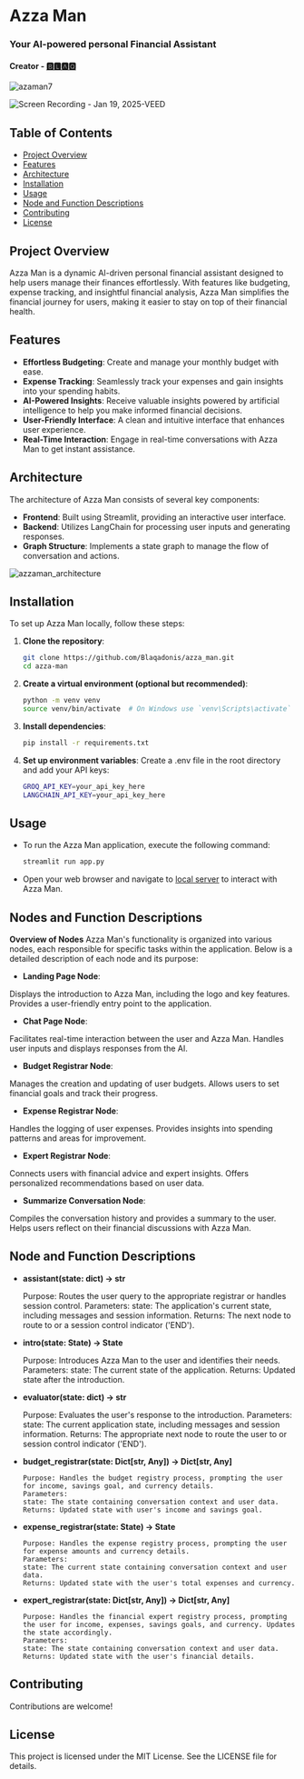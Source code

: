 # **Azza Man** 
### **Your AI-powered personal Financial Assistant**
#### **Creator - [🅱🅻🅰🆀](https://www.linkedin.com/in/chinonsoodiaka/)**

![azaman7](https://github.com/user-attachments/assets/58e8ac70-2d16-4809-88a0-d44631e36964)

![Screen Recording - Jan 19, 2025-VEED](https://github.com/user-attachments/assets/0ee60f25-d1f7-4f2e-8029-b916a23dcdc7)

## Table of Contents
- [Project Overview](#project-overview)
- [Features](#features)
- [Architecture](#architecture)
- [Installation](#installation)
- [Usage](#usage)
- [Node and Function Descriptions](#node-and-function-descriptions)
- [Contributing](#contributing)
- [License](#license)


## Project Overview
Azza Man is a dynamic AI-driven personal financial assistant designed to help users manage their finances effortlessly. With features like budgeting, expense tracking, and insightful financial analysis, Azza Man simplifies the financial journey for users, making it easier to stay on top of their financial health.

## Features
- **Effortless Budgeting**: Create and manage your monthly budget with ease.
- **Expense Tracking**: Seamlessly track your expenses and gain insights into your spending habits.
- **AI-Powered Insights**: Receive valuable insights powered by artificial intelligence to help you make informed financial decisions.
- **User-Friendly Interface**: A clean and intuitive interface that enhances user experience.
- **Real-Time Interaction**: Engage in real-time conversations with Azza Man to get instant assistance.

## Architecture
The architecture of Azza Man consists of several key components:
- **Frontend**: Built using Streamlit, providing an interactive user interface.
- **Backend**: Utilizes LangChain for processing user inputs and generating responses.
- **Graph Structure**: Implements a state graph to manage the flow of conversation and actions.

![azzaman_architecture](https://github.com/user-attachments/assets/2abd3d5b-57f5-4590-b746-d5b104eca89a)


## Installation
To set up Azza Man locally, follow these steps:

1. **Clone the repository**:
   ```bash
   git clone https://github.com/Blaqadonis/azza_man.git
   cd azza-man
2. **Create a virtual environment (optional but recommended)**:
   ```bash
   python -m venv venv
   source venv/bin/activate  # On Windows use `venv\Scripts\activate`
3. **Install dependencies**:
   ```bash
   pip install -r requirements.txt
4. **Set up environment variables**: Create a .env file in the root directory and add your API keys:
   ```bash
   GROQ_API_KEY=your_api_key_here
   LANGCHAIN_API_KEY=your_api_key_here

## Usage
* To run the Azza Man application, execute the following command:
   ```bash
   streamlit run app.py
* Open your web browser and navigate to [local server](http://localhost:8501/) to interact with Azza Man.

## Nodes and Function Descriptions

**Overview of Nodes**
Azza Man's functionality is organized into various nodes, each responsible for specific tasks within the application. Below is a detailed description of each node and its purpose:

   * **Landing Page Node**:
   
   Displays the introduction to Azza Man, including the logo and key features.
   Provides a user-friendly entry point to the application.
   
   * **Chat Page Node**:
   
   Facilitates real-time interaction between the user and Azza Man.
   Handles user inputs and displays responses from the AI.
   
   * **Budget Registrar Node**:
   
   Manages the creation and updating of user budgets.
   Allows users to set financial goals and track their progress.
   
   * **Expense Registrar Node**:
   
   Handles the logging of user expenses.
   Provides insights into spending patterns and areas for improvement.
   
   * **Expert Registrar Node**:
   
   Connects users with financial advice and expert insights.
   Offers personalized recommendations based on user data.
   
   * **Summarize Conversation Node**:
   
   Compiles the conversation history and provides a summary to the user.
   Helps users reflect on their financial discussions with Azza Man.

## Node and Function Descriptions

   * **assistant(state: dict) -> str**

      Purpose: Routes the user query to the appropriate registrar or handles session control.
      Parameters:
      state: The application's current state, including messages and session information.
      Returns: The next node to route to or a session control indicator ('END').
     
  * **intro(state: State) -> State**
      
      Purpose: Introduces Azza Man to the user and identifies their needs.
      Parameters:
      state: The current state of the application.
      Returns: Updated state after the introduction.
    
 * **evaluator(state: dict) -> str**

      Purpose: Evaluates the user's response to the introduction.
      Parameters:
      state: The current application state, including messages and session information.
      Returns: The appropriate next node to route the user to or session control indicator ('END').
   
* **budget_registrar(state: Dict[str, Any]) -> Dict[str, Any]**

      Purpose: Handles the budget registry process, prompting the user for income, savings goal, and currency details.
      Parameters:
      state: The state containing conversation context and user data.
      Returns: Updated state with user's income and savings goal.
  
* **expense_registrar(state: State) -> State**

      Purpose: Handles the expense registry process, prompting the user for expense amounts and currency details.
      Parameters:
      state: The current state containing conversation context and user data.
      Returns: Updated state with the user's total expenses and currency.
  
* **expert_registrar(state: Dict[str, Any]) -> Dict[str, Any]**
      
      Purpose: Handles the financial expert registry process, prompting the user for income, expenses, savings goals, and currency. Updates the state accordingly.
      Parameters:
      state: The state containing conversation context and user data.
      Returns: Updated state with the user's financial details.
  
## Contributing
Contributions are welcome! 

## License
This project is licensed under the MIT License. See the LICENSE file for details.
